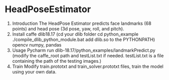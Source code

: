# HeadPoseEstimator
1. Introduction
The HeadPose Estimator predicts face landmarks (68 points) and head pose (3d pose, yaw, roll, and pitch).
2. Install 
caffe 
dlib18.17 
(cd your dlib folder 
cd python_example 
./compile_dlib_python_module.bat 
add dlib.so to the PYTHONPATH)
opencv
numpy, pandas
3. Usage 
Pycharm run dlib-18.17/python_examples/landmarkPredict.py
(modify the caffe_root path and testList.txt if needed. testList.txt is a file containing the path of the testing images.)
4. Train 
Modify train.prototxt and train_solver.prototxt files, train the model using your own data.
